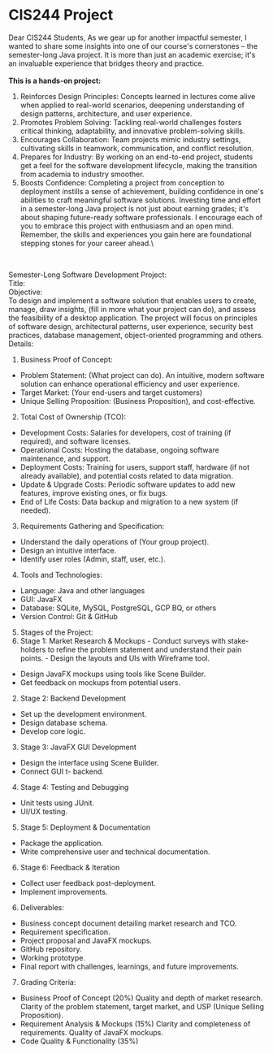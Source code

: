 # CIS244 Project

Dear CIS244 Students,
As we gear up for another impactful semester, I wanted to share some insights into one of our
course's cornerstones – the semester-long Java project. It is more than just an academic
exercise; it's an invaluable experience that bridges theory and practice.\
<br>
**This is a hands-on project:**
1. Reinforces Design Principles: Concepts learned in lectures come alive when applied to
real-world scenarios, deepening understanding of design patterns, architecture, and
user experience.
2. Promotes Problem Solving: Tackling real-world challenges fosters critical thinking,
adaptability, and innovative problem-solving skills.
3. Encourages Collaboration: Team projects mimic industry settings, cultivating skills in
teamwork, communication, and conflict resolution.
4. Prepares for Industry: By working on an end-to-end project, students get a feel for the
software development lifecycle, making the transition from academia to industry
smoother.
5. Boosts Confidence: Completing a project from conception to deployment instills a sense
of achievement, building confidence in one's abilities to craft meaningful software
solutions.
Investing time and effort in a semester-long Java project is not just about earning grades; it's
about shaping future-ready software professionals.
I encourage each of you to embrace this project with enthusiasm and an open mind.
Remember, the skills and experiences you gain here are foundational stepping stones for your
career ahead.\
<br>


Semester-Long Software Development Project: \
Title:
<br>
Objective: \
To design and implement a software solution that enables users to create, manage, draw
insights, (fill in more what your project can do), and assess the feasibility of a desktop
application. The project will focus on principles of software design, architectural patterns, user
experience, security best practices, database management, object-oriented programming and
others.
<br>
Details: 
1. Business Proof of Concept:
- Problem Statement: (What project can do). An intuitive, modern software
solution can enhance operational efficiency and user experience.
- Target Market: (Your end-users and target customers)
- Unique Selling Proposition: (Business Proposition), and cost-effective.
2. Total Cost of Ownership (TCO):
- Development Costs: Salaries for developers, cost of training (if required), and
software licenses.
- Operational Costs: Hosting the database, ongoing software maintenance, and
support.
- Deployment Costs: Training for users, support staff, hardware (if not already
available), and potential costs related to data migration.
- Update & Upgrade Costs: Periodic software updates to add new features,
improve existing ones, or fix bugs.
- End of Life Costs: Data backup and migration to a new system (if needed).
3. Requirements Gathering and Specification:
- Understand the daily operations of (Your group project).
- Design an intuitive interface.
- Identify user roles (Admin, staff, user, etc.).
4. Tools and Technologies:
- Language: Java and other languages
- GUI: JavaFX
- Database: SQLite, MySQL, PostgreSQL, GCP BQ, or others
- Version Control: Git & GitHub
5. Stages of the Project:
  1. Stage 1: Market Research & Mockups
    - Conduct surveys with stake-holders to refine the problem statement and
      understand their pain points.
    - Design the layouts and UIs with Wireframe tool.
- Design JavaFX mockups using tools like Scene Builder.
- Get feedback on mockups from potential users.
2. Stage 2: Backend Development
- Set up the development environment.
- Design database schema.
- Develop core logic.
3. Stage 3: JavaFX GUI Development
- Design the interface using Scene Builder.
- Connect GUI t- backend.
4. Stage 4: Testing and Debugging
- Unit tests using JUnit.
- UI/UX testing.
5. Stage 5: Deployment & Documentation
- Package the application.
- Write comprehensive user and technical documentation.
6. Stage 6: Feedback & Iteration
- Collect user feedback post-deployment.
- Implement improvements.
6. Deliverables:
- Business concept document detailing market research and TCO.
- Requirement specification.
- Project proposal and JavaFX mockups.
- GitHub repository.
- Working prototype.
- Final report with challenges, learnings, and future improvements.
7. Grading Criteria:
- Business Proof of Concept (20%)
Quality and depth of market research.
Clarity of the problem statement, target market, and USP (Unique Selling
Proposition).
- Requirement Analysis & Mockups (15%)
Clarity and completeness of requirements.
Quality of JavaFX mockups.
- Code Quality & Functionality (35%)


